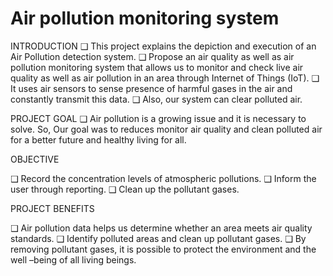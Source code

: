 # Air pollution monitoring system

INTRODUCTION
❑ This project explains the depiction and execution of an Air Pollution detection system.
❑ Propose an air quality as well as air pollution monitoring system that allows us to monitor and check live air quality as well as air pollution in an area through Internet of Things (IoT).
❑ It uses air sensors to sense presence of harmful gases in the air and constantly transmit this data.
❑ Also, our system can clear polluted air.

PROJECT GOAL
❑ Air pollution is a growing issue and it is necessary to solve. So, Our goal was to reduces monitor air quality and clean polluted air for a better future and healthy living for all.

OBJECTIVE

❑ Record the concentration levels of atmospheric pollutions.
❑ Inform the user through reporting.
❑ Clean up the pollutant gases.

PROJECT BENEFITS

❑ Air pollution data helps us determine whether an area meets air quality standards.
❑ Identify polluted areas and clean up pollutant gases.
❑ By removing pollutant gases, it is possible to protect the environment and the well –being of all living beings.
